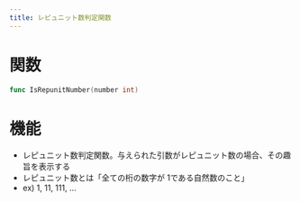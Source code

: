 ```yaml
---
title: レピュニット数判定関数
---
```

# 関数
```go
func IsRepunitNumber(number int)
```

# 機能
- レピュニット数判定関数。与えられた引数がレピュニット数の場合、その趣旨を表示する
- レピュニット数とは「全ての桁の数字が 1である自然数のこと」
- ex) 1, 11, 111, ...